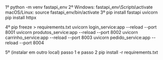 1º python -m venv fastapi_env 2º Windows: fastapi_env\Scripts\activate macOS/Linux: source fastapi_env/bin/activate 3º pip install fastapi uvicorn pip install httpx

4º pip freeze > requirements.txt uvicorn login_service:app --reload --port 8001 uvicorn produtos_service:app --reload --port 8002 uvicorn carrinho_service:app --reload --port 8003 uvicorn pedido_service:app --reload --port 8004

5º (instalar em outro local) passo 1 e passo 2 pip install -r requirements.txt
